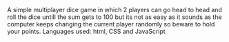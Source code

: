 A simple multiplayer dice game in which 2 players can go head to head and roll the dice untill the sum gets to 100 but its not as easy as it sounds as the computer keeps changing the current player randomly so beware to hold your points.
Languages used: html, CSS and JavaScript
